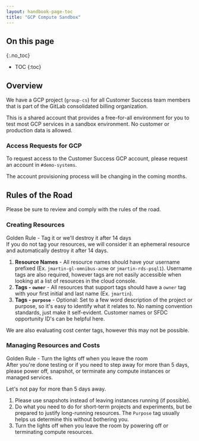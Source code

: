 ```yaml
---
layout: handbook-page-toc
title: "GCP Compute Sandbox"
---
```


## On this page
{:.no_toc}

- TOC
{:toc}

## Overview 

We have a GCP project (`group-cs`) for all Customer Success team members that is part of the GitLab consolidated billing organization.

This is a shared account that provides a free-for-all environment for you to test most GCP services in a sandbox environment. No customer or production data is allowed.

### Access Requests for GCP

To request access to the Customer Success GCP account, please request an account in `#demo-systems`.

The account provisioning process will be changing in the coming months.

## Rules of the Road

Please be sure to review and comply with the rules of the road.

### Creating Resources

<div class="panel panel-warning">
<div class="panel-heading">
Golden Rule - Tag it or we'll destroy it after 14 days
</div>
<div class="panel-body">
If you do not tag your resources, we will consider it an ephemeral resource and automatically destroy it after 14 days.
</div>
</div>

1. **Resource Names** - All resource names should have your username prefixed (Ex. `jmartin-gl-omnibus-acme` or `jmartin-rds-psql1`). Username tags are also required, however tags are not easily accessible when looking at a list of resources in the cloud console.
1. **Tags - `owner`** - All resources that support tags should have a `owner` tag with your first initial and last name (Ex. `jmartin`).
1. **Tags - `purpose`** - Optional: Set to a few word description of the project or purpose, so it's easy to identify what it relates to. No naming convention standards, just make it self-evident. Customer names or SFDC opportunity ID's can be helpful here.

We are also evaluating cost center tags, however this may not be possible.

### Managing Resources and Costs

<div class="panel panel-warning">
<div class="panel-heading">
Golden Rule - Turn the lights off when you leave the room
</div>
<div class="panel-body">
After you're done testing or if you need to step away for more than 5 days, please power off, snapshot, or terminate any compute instances or managed services.

Let's not pay for more than 5 days away.
</div>
</div>

1. Please use snapshots instead of leaving instances running (if possible).
2. Do what you need to do for short-term projects and experiments, but be prepared to justify long-running resources. The `Purpose` tag usually helps us determine this without bothering you.
3. Turn the lights off when you leave the room by powering off or terminating compute resources.

